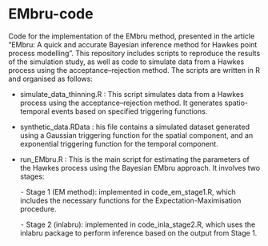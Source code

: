 # EMbru-code
Code for the implementation of the EMbru method, presented in the article “EMbru: A quick and accurate Bayesian inference method for Hawkes point process modelling”. This repository includes scripts to reproduce the results of the simulation study, as well as code to simulate data from a Hawkes process using the acceptance–rejection method. The scripts are written in R and organised as follows:

- simulate_data_thinning.R : This script simulates data from a Hawkes process using the acceptance–rejection method. It generates spatio-temporal events based on specified triggering functions.
- synthetic_data.RData : his file contains a simulated dataset generated using a Gaussian triggering function for the spatial component, and an exponential triggering function for the temporal component.
- run_EMbru.R : This is the main script for estimating the parameters of the Hawkes process using the Bayesian EMbru approach. It involves two stages:
  
  ⁃ Stage 1 (EM method): implemented in code_em_stage1.R, which includes the necessary functions for the Expectation-Maximisation procedure.
  
  ⁃ Stage 2 (inlabru): implemented in code_inla_stage2.R, which uses the inlabru package to perform inference based on the output from Stage 1.

